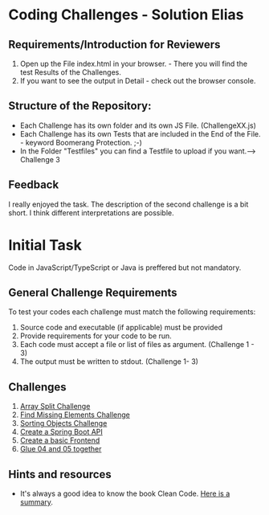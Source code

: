 # Coding Challenges - Solution Elias

## Requirements/Introduction for Reviewers
1. Open up the File index.html in your browser. - There you will find the test Results of the Challenges.
2. If you want to see the output in Detail - check out the browser console.

## Structure of the Repository:
* Each Challenge has its own folder and its own JS File. (ChallengeXX.js)
* Each Challenge has its own Tests that are included in the End of the File. - keyword Boomerang Protection. ;-)
* In the Folder "Testfiles" you can find a Testfile to upload if you want.--> Challenge 3

## Feedback
I really enjoyed the task. The description of the second challenge is a bit short. I think different interpretations are possible.


# Initial Task

Code in JavaScript/TypeScript or Java is preffered but not mandatory.

## General Challenge Requirements
To test your codes each challenge must match the following requirements:
1. Source code and executable (if applicable) must be provided
2. Provide requirements for your code to be run.
3. Each code must accept a file or list of files as argument. (Challenge 1 - 3)
4. The output must be written to stdout. (Challenge 1- 3)

## Challenges
1. [Array Split Challenge](./01-array-split/)
2. [Find Missing Elements Challenge](./02-missing-elements/)
3. [Sorting Objects Challenge](./03-sorting-objects/)
4. [Create a Spring Boot API](./04-create-a-spring-boot-api)
5. [Create a basic Frontend](./05-create-a-basic-frontend)
6. [Glue 04 and 05 together](./06-glue-04-and-05-together)

## Hints and resources
* It's always a good idea to know the book Clean Code. [Here is a summary](./docs/CleanCodeSummary.md).
